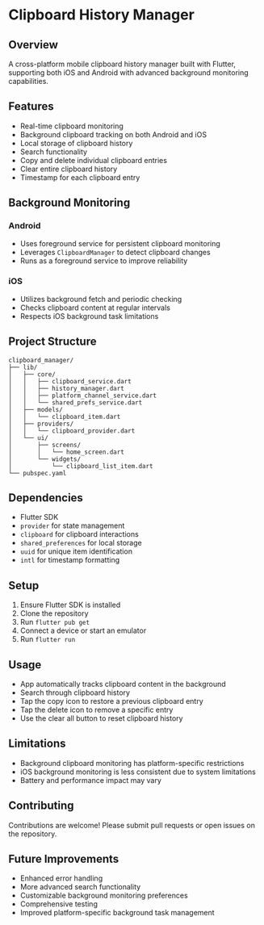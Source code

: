 # Clipboard History Manager

## Overview
A cross-platform mobile clipboard history manager built with Flutter, supporting both iOS and Android with advanced background monitoring capabilities.

## Features
- Real-time clipboard monitoring
- Background clipboard tracking on both Android and iOS
- Local storage of clipboard history
- Search functionality
- Copy and delete individual clipboard entries
- Clear entire clipboard history
- Timestamp for each clipboard entry

## Background Monitoring
### Android
- Uses foreground service for persistent clipboard monitoring
- Leverages `ClipboardManager` to detect clipboard changes
- Runs as a foreground service to improve reliability

### iOS
- Utilizes background fetch and periodic checking
- Checks clipboard content at regular intervals
- Respects iOS background task limitations

## Project Structure
```
clipboard_manager/
├── lib/
│   ├── core/
│   │   ├── clipboard_service.dart
│   │   ├── history_manager.dart
│   │   ├── platform_channel_service.dart
│   │   └── shared_prefs_service.dart
│   ├── models/
│   │   └── clipboard_item.dart
│   ├── providers/
│   │   └── clipboard_provider.dart
│   └── ui/
│       ├── screens/
│       │   └── home_screen.dart
│       └── widgets/
│           └── clipboard_list_item.dart
└── pubspec.yaml
```

## Dependencies
- Flutter SDK
- `provider` for state management
- `clipboard` for clipboard interactions
- `shared_preferences` for local storage
- `uuid` for unique item identification
- `intl` for timestamp formatting

## Setup
1. Ensure Flutter SDK is installed
2. Clone the repository
3. Run `flutter pub get`
4. Connect a device or start an emulator
5. Run `flutter run`

## Usage
- App automatically tracks clipboard content in the background
- Search through clipboard history
- Tap the copy icon to restore a previous clipboard entry
- Tap the delete icon to remove a specific entry
- Use the clear all button to reset clipboard history

## Limitations
- Background clipboard monitoring has platform-specific restrictions
- iOS background monitoring is less consistent due to system limitations
- Battery and performance impact may vary

## Contributing
Contributions are welcome! Please submit pull requests or open issues on the repository.

## Future Improvements
- Enhanced error handling
- More advanced search functionality
- Customizable background monitoring preferences
- Comprehensive testing
- Improved platform-specific background task management
